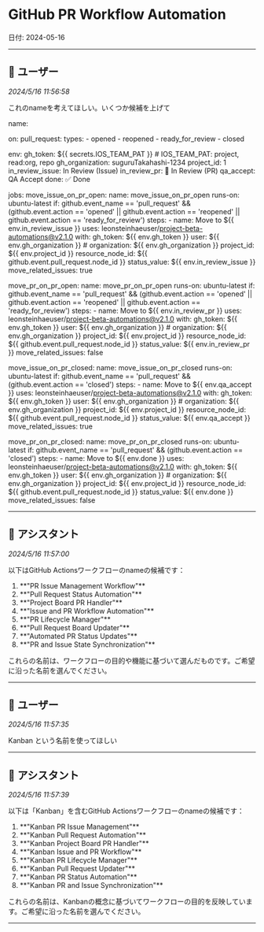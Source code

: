 # GitHub PR Workflow Automation

日付: 2024-05-16

---

## 👤 ユーザー
*2024/5/16 11:56:58*

これのnameを考えてほしい。いくつか候補を上げて

name:  

on:
  pull\_request:
    types:
      - opened
      - reopened
      - ready\_for\_review
      - closed

env:
  gh\_token: ${{ secrets.IOS\_TEAM\_PAT }} # IOS\_TEAM\_PAT: project, read:org, repo
  gh\_organization: suguruTakahashi-1234
  project\_id: 1
  in\_review\_issue: In Review (Issue)
  in\_review\_pr: 👀 In Review (PR)
  qa\_accept: QA Accept
  done: ✅ Done

jobs:
  move\_issue\_on\_pr\_open:
    name: move\_issue\_on\_pr\_open
    runs-on: ubuntu-latest
    if: github.event\_name == 'pull\_request' && (github.event.action == 'opened' || github.event.action == 'reopened' || github.event.action == 'ready\_for\_review')
    steps:
      - name: Move to ${{ env.in\_review\_issue }}
        uses: leonsteinhaeuser/project-beta-automations@v2.1.0
        with:
          gh\_token: ${{ env.gh\_token }}
          user: ${{ env.gh\_organization }}
          # organization: ${{ env.gh\_organization }}
          project\_id:  ${{ env.project\_id }}
          resource\_node\_id: ${{ github.event.pull\_request.node\_id }}
          status\_value: ${{ env.in\_review\_issue }}
          move\_related\_issues: true

  move\_pr\_on\_pr\_open:
    name: move\_pr\_on\_pr\_open
    runs-on: ubuntu-latest
    if: github.event\_name == 'pull\_request' && (github.event.action == 'opened' || github.event.action == 'reopened' || github.event.action == 'ready\_for\_review')
    steps:
      - name: Move to ${{ env.in\_review\_pr }}
        uses: leonsteinhaeuser/project-beta-automations@v2.1.0
        with:
          gh\_token: ${{ env.gh\_token }}
          user: ${{ env.gh\_organization }}
          # organization: ${{ env.gh\_organization }}
          project\_id:  ${{ env.project\_id }}
          resource\_node\_id: ${{ github.event.pull\_request.node\_id }}
          status\_value: ${{ env.in\_review\_pr }}
          move\_related\_issues: false

  move\_issue\_on\_pr\_closed:
    name: move\_issue\_on\_pr\_closed
    runs-on: ubuntu-latest
    if: github.event\_name == 'pull\_request' && (github.event.action == 'closed')
    steps:
      - name: Move to ${{ env.qa\_accept }}
        uses: leonsteinhaeuser/project-beta-automations@v2.1.0
        with:
          gh\_token: ${{ env.gh\_token }}
          user: ${{ env.gh\_organization }}
          # organization: ${{ env.gh\_organization }}
          project\_id:  ${{ env.project\_id }}
          resource\_node\_id: ${{ github.event.pull\_request.node\_id }}
          status\_value: ${{ env.qa\_accept }}
          move\_related\_issues: true

  move\_pr\_on\_pr\_closed:
    name: move\_pr\_on\_pr\_closed
    runs-on: ubuntu-latest
    if: github.event\_name == 'pull\_request' && (github.event.action == 'closed')
    steps:
      - name: Move to ${{ env.done }}
        uses: leonsteinhaeuser/project-beta-automations@v2.1.0
        with:
          gh\_token: ${{ env.gh\_token }}
          user: ${{ env.gh\_organization }}
          # organization: ${{ env.gh\_organization }}
          project\_id:  ${{ env.project\_id }}
          resource\_node\_id: ${{ github.event.pull\_request.node\_id }}
          status\_value: ${{ env.done }}
          move\_related\_issues: false

---

## 🤖 アシスタント
*2024/5/16 11:57:00*

以下はGitHub Actionsワークフローのnameの候補です：

1. \*\*"PR Issue Management Workflow"\*\*
2. \*\*"Pull Request Status Automation"\*\*
3. \*\*"Project Board PR Handler"\*\*
4. \*\*"Issue and PR Workflow Automation"\*\*
5. \*\*"PR Lifecycle Manager"\*\*
6. \*\*"Pull Request Board Updater"\*\*
7. \*\*"Automated PR Status Updates"\*\*
8. \*\*"PR and Issue State Synchronization"\*\*

これらの名前は、ワークフローの目的や機能に基づいて選んだものです。ご希望に沿った名前を選んでください。

---

## 👤 ユーザー
*2024/5/16 11:57:35*

Kanban という名前を使ってほしい

---

## 🤖 アシスタント
*2024/5/16 11:57:39*

以下は「Kanban」を含むGitHub Actionsワークフローのnameの候補です：

1. \*\*"Kanban PR Issue Management"\*\*
2. \*\*"Kanban Pull Request Automation"\*\*
3. \*\*"Kanban Project Board PR Handler"\*\*
4. \*\*"Kanban Issue and PR Workflow"\*\*
5. \*\*"Kanban PR Lifecycle Manager"\*\*
6. \*\*"Kanban Pull Request Updater"\*\*
7. \*\*"Kanban PR Status Automation"\*\*
8. \*\*"Kanban PR and Issue Synchronization"\*\*

これらの名前は、Kanbanの概念に基づいてワークフローの目的を反映しています。ご希望に沿った名前を選んでください。

---
